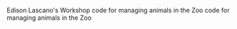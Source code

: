 Edison Lascano's Workshop
code for managing animals in the Zoo
code for managing animals in the Zoo
